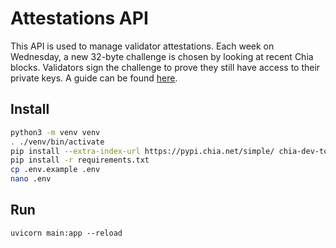 # Attestations API

This API is used to manage validator attestations. Each week on Wednesday, a new 32-byte challenge is chosen by looking at recent Chia blocks. Validators sign the challenge to prove they still have access to their private keys. A guide can be found [here](https://docs.warp.green/validators/attestations).

## Install

```bash
python3 -m venv venv
. ./venv/bin/activate
pip install --extra-index-url https://pypi.chia.net/simple/ chia-dev-tools==1.2.6
pip install -r requirements.txt
cp .env.example .env
nano .env
```

## Run

```
uvicorn main:app --reload
```
